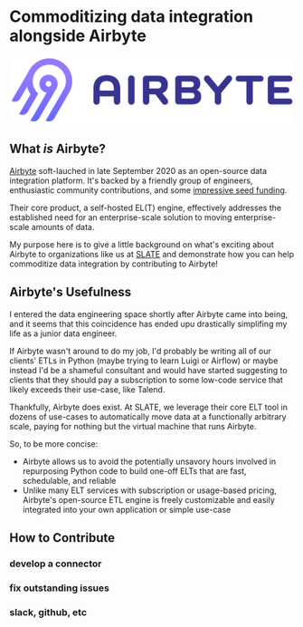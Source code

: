 # Commoditizing data integration alongside Airbyte

![logo](imgs/airbyte-logo.svg)
## What *is* Airbyte?

[Airbyte](https://airbyte.io/) soft-lauched in late September 2020 as an open-source data integration platform. It's backed by a friendly group of engineers, enthusiastic community contributions, and some [impressive seed funding](https://airbyte.io/articles/our-story/we-raised-a-5m-seed-round-with-accel-to-commoditize-data-integration/).

Their core product, a self-hosted EL(T) engine, effectively addresses the established need for an enterprise-scale solution to moving enterprise-scale amounts of data.

My purpose here is to give a little background on what's exciting about Airbyte to organizations like us at [SLATE](https://slateco.io) and demonstrate how you can help commoditize data integration by contributing to Airbyte!

## Airbyte's Usefulness
I entered the data engineering space shortly after Airbyte came into being, and it seems that this coincidence has ended upu drastically simplifing my life as a junior data engineer. 

If Airbyte wasn't around to do my job, I'd probably be writing all of our clients' ETLs in Python (maybe trying to learn Luigi or Airflow) or maybe instead I'd be a shameful consultant and would have started suggesting to clients that they should pay a subscription to some low-code service that likely exceeds their use-case, like Talend.

Thankfully, Airbyte does exist. At SLATE, we leverage their core ELT tool in dozens of use-cases to automatically move data at a functionally arbitrary scale, paying for nothing but the virtual machine that runs Airbyte.

So, to be more concise:
- Airbyte allows us to avoid the potentially unsavory hours involved in repurposing Python code to build one-off ELTs that are fast, schedulable, and reliable
- Unlike many ELT services with subscription or usage-based pricing, Airbyte's open-source ETL engine is freely customizable and easily integrated into your own application or simple use-case

## How to Contribute

### develop a connector

### fix outstanding issues

### slack, github, etc


